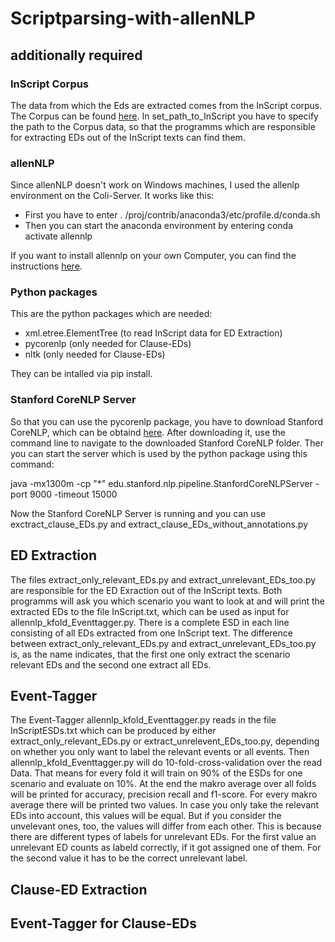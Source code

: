 # Scriptparsing-with-allenNLP
## additionally required
### InScript Corpus
The data from which the Eds are extracted comes from the InScript corpus. The Corpus can be found [here](https://my.hidrive.com/lnk/AgAzHi6B#file).
In set_path_to_InScript you have to specify the path to the Corpus data, so that the programms which are 
responsible for extracting EDs out of the InScript texts can find them.
### allenNLP
Since allenNLP doesn't work on Windows machines, I used the allenlp environment on the Coli-Server. 
It works like this:
* First you have to enter . /proj/contrib/anaconda3/etc/profile.d/conda.sh 
* Then you can start the anaconda environment by entering conda activate allennlp

If you want to install allennlp on your own Computer, you can find the instructions [here](https://github.com/allenai/allennlp).
### Python packages
This are the python packages which are needed:
* xml.etree.ElementTree (to read InScript data for ED Extraction)
* pycorenlp (only needed for Clause-EDs)
* nltk (only needed for Clause-EDs)

They can be intalled via pip install.
### Stanford CoreNLP Server
So that you can use the pycorenlp package, you have to download Stanford CoreNLP,
which can be obtaind [here](https://stanfordnlp.github.io/CoreNLP/download.html). 
After downloading it, use the command line to navigate to the downloaded Stanford CoreNLP folder.
Ther you can start the server which is used by the python package using this command:

java -mx1300m -cp "*" edu.stanford.nlp.pipeline.StanfordCoreNLPServer -port 9000 -timeout 15000

Now the Stanford CoreNLP Server is running and you can use exctract_clause_EDs.py and
extract_clause_EDs_without_annotations.py

## ED Extraction
The files extract_only_relevant_EDs.py and extract_unrelevant_EDs_too.py are responsible for the ED Exraction 
out of the InScript texts. Both programms will ask you which scenario you want to look at and will print the 
extracted EDs to the file InScript.txt, which can be used as input for allennlp_kfold_Eventtagger.py. There is 
a complete ESD in each line consisting of all EDs extracted from one InScript text. The difference between
extract_only_relevant_EDs.py and extract_unrelevant_EDs_too.py is, as the name indicates, that the first one
only extract the scenario relevant EDs and the second one extract all EDs.
## Event-Tagger
The Event-Tagger allennlp_kfold_Eventtagger.py reads in the file InScriptESDs.txt which can be produced by 
either extract_only_relevant_EDs.py or extract_unrelevent_EDs_too.py, depending on whether you only want to 
label the relevant events or all events. Then allennlp_kfold_Eventtagger.py will do 10-fold-cross-validation
over the read Data. That means for every fold it will train on 90% of the ESDs for one scenario and evaluate 
on 10%. At the end the makro average over all folds will be printed for accuracy, precision recall and f1-score.
For every makro average there will be printed two values. In case you only take the relevant EDs into account,
this values will be equal. But if you consider the unvelevant ones, too, the values will differ from each other.
This is because there are different types of labels for unrelevant EDs. For the first value an unrelevant ED counts
as labeld correctly, if it got assigned one of them. For the second value it has to be the correct unrelevant label.
## Clause-ED Extraction
## Event-Tagger for Clause-EDs


